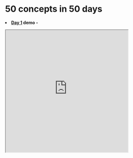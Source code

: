 # 50 concepts in 50 days
<b><li><a href="https://github.com/dev-kumaresan/HTML-CSS-JS/tree/main/Day1"> Day 1</a> demo -</b><br>
<iframe src="https://user-images.githubusercontent.com/100152824/162900207-c3ee84dc-84d2-4d19-a0da-dde13287b911.mp4" height="400" width="400">
